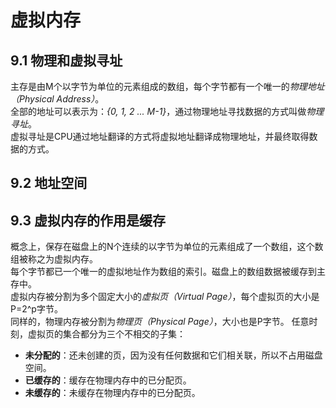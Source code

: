 # 虚拟内存
## 9.1 物理和虚拟寻址
主存是由M个以字节为单位的元素组成的数组，每个字节都有一个唯一的*物理地址（Physical Address）*。  
全部的地址可以表示为：*{0, 1, 2 ... M-1}*，通过物理地址寻找数据的方式叫做*物理寻址*。  
虚拟寻址是CPU通过地址翻译的方式将虚拟地址翻译成物理地址，并最终取得数据的方式。
## 9.2 地址空间
## 9.3 虚拟内存的作用是缓存
概念上，保存在磁盘上的N个连续的以字节为单位的元素组成了一个数组，这个数组被称之为虚拟内存。  
每个字节都已一个唯一的虚拟地址作为数组的索引。磁盘上的数组数据被缓存到主存中。  
虚拟内存被分割为多个固定大小的*虚拟页（Virtual Page）*，每个虚拟页的大小是P=2^p字节。  
同样的，物理内存被分割为*物理页（Physical Page）*，大小也是P字节。
任意时刻，虚拟页的集合都分为三个不相交的子集：  
- **未分配的**：还未创建的页，因为没有任何数据和它们相关联，所以不占用磁盘空间。
- **已缓存的**：缓存在物理内存中的已分配页。
- **未缓存的**：未缓存在物理内存中的已分配页。